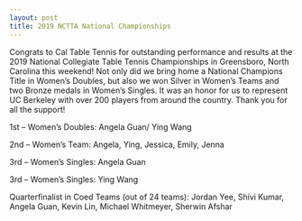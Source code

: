 ```yaml
---
layout: post
title: 2019 NCTTA National Championships
---
```

Congrats to Cal Table Tennis for outstanding performance and results at the 2019 National Collegiate Table Tennis Championships in Greensboro, North Carolina this weekend! Not only did we bring home a National Champions Title in Women’s Doubles, but also we won Silver in Women’s Teams and two Bronze medals in Women’s Singles. It was an honor for us to represent UC Berkeley with over 200 players from around the country. Thank you for all the support!

1st – Women’s Doubles: Angela Guan/ Ying Wang

2nd – Women’s Team: Angela, Ying, Jessica, Emily, Jenna

3rd – Women’s Singles: Angela Guan

3rd – Women’s Singles: Ying Wang

Quarterfinalist in Coed Teams (out of 24 teams): Jordan Yee, Shivi Kumar, Angela Guan, Kevin Lin, Michael Whitmeyer, Sherwin Afshar

